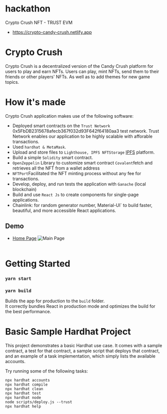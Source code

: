 # hackathon

 Crypto Crush NFT -  TRUST EVM

- https://crypto-candy-crush.netlify.app

# Crypto Crush

Crypto Crush is a decentralized version of the Candy Crush platform for users to play and earn NFTs. Users can play, mint NFTs, send them to their friends or other players' NFTs. As well as to add themes for new game topics.

# How it's made
Crypto Crush application makes use of the following software:
- Deployed smart contracts on the `Trust Network` 0x5FbDB2315678afecb367f032d93F642f64180aa3
  test network. Trust Network enables our application to be highly scalable with afforable transactions.
- Used `hardhat & MetaMask`.
- Upload and store files to `Lighthouse, IPFS NFTStorage` [IPFS](https://nft.storage/) platform.
- Build a simple `Solidity` smart contract.
- `OpenZeppelin` Library to customize smart contract
  `Covalent`fetch and retrieves all the NFT from a wallet address
- `NFTPort`Facilitated the NFT minting process without any fee for transactions.
- Develop, deploy, and run tests the application with `Ganache` (local blockchain)
- Build and use `React Js` to create components for single-page applications.
- Chainlink: for random generator number, Material-UI` to build faster, beautiful, and more accessible React applications.

## Demo

- [Home Page](https://crypto-candy-crush.netlify.app/)
  ![Main Page](https://raw.githubusercontent.com/electrone901/crypto-crush-subbitted-Eth-global/main/cover.pn.png?token=GHSAT0AAAAAABZELDHHZN5QDCGXTCPQUPISYZTKIMA) <br> <br>

# Getting Started

### `yarn start`

### `yarn build`

Builds the app for production to the `build` folder.\
It correctly bundles React in production mode and optimizes the build for the best performance.

# Basic Sample Hardhat Project

This project demonstrates a basic Hardhat use case. It comes with a sample contract, a test for that contract, a sample script that deploys that contract, and an example of a task implementation, which simply lists the available accounts.

Try running some of the following tasks:

```shell
npx hardhat accounts
npx hardhat compile
npx hardhat clean
npx hardhat test
npx hardhat node
node scripts/deploy.js --trust
npx hardhat help
```
